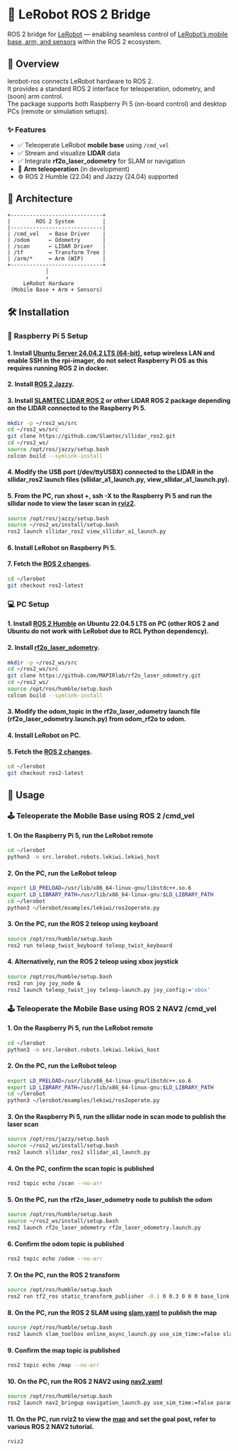 # 🤖 LeRobot ROS 2 Bridge

ROS 2 bridge for [LeRobot](https://github.com/huggingface/lerobot) — enabling seamless control of [LeRobot’s mobile base, arm, and sensors](https://github.com/astroyat/lerobot-ros/blob/main/media/lidar.jpg) within the ROS 2 ecosystem.

## 🧭 Overview

lerobot-ros connects LeRobot hardware to ROS 2.  
It provides a standard ROS 2 interface for teleoperation, odometry, and (soon) arm control.  
The package supports both Raspberry Pi 5 (on-board control) and desktop PCs (remote or simulation setups).

### ✨ Features

- ✅ Teleoperate LeRobot **mobile base** using `/cmd_vel`
- ✅ Stream and visualize **LIDAR** data
- ✅ Integrate **rf2o_laser_odometry** for SLAM or navigation
- 🚧 **Arm teleoperation** (in development)
- ⚙️ ROS 2 Humble (22.04) and Jazzy (24.04) supported

## 🧩 Architecture

```text
+-----------------------------+
|        ROS 2 System         |
|-----------------------------|
| /cmd_vel   → Base Driver    |
| /odom      ← Odometry       |
| /scan      ← LIDAR Driver   |
| /tf        ↔ Transform Tree |
| /arm/*     ↔ Arm (WIP)      |
+-----------------------------+
            │
            ↓
     LeRobot Hardware
 (Mobile Base + Arm + Sensors)
```

## 🛠️ Installation

### 🐧 Raspberry Pi 5 Setup
#### 1. Install <a href="https://ubuntu.com/download/raspberry-pi">Ubuntu Server 24.04.2 LTS (64-bit)</a>, setup wireless LAN and enable SSH in the rpi-imager, do not select Raspberry Pi OS as this requires running ROS 2 in docker.
#### 2. Install <a href="https://docs.ros.org/en/jazzy/Installation.html">ROS 2 Jazzy</a>.
#### 3. Install <a href="https://github.com/Slamtec/sllidar_ros2">SLAMTEC LIDAR ROS 2</a> or other LIDAR ROS 2 package depending on the LIDAR connected to the Raspberry Pi 5.
```bash
mkdir -p ~/ros2_ws/src
cd ~/ros2_ws/src
git clone https://github.com/Slamtec/sllidar_ros2.git
cd ~/ros2_ws/
source /opt/ros/jazzy/setup.bash
colcon build --symlink-install
```
#### 4. Modify the USB port (/dev/ttyUSBX) connected to the LIDAR in the sllidar_ros2 launch files (sllidar_a1_launch.py, view_sllidar_a1_launch.py).
#### 5. From the PC, run xhost +, ssh -X to the Raspberry Pi 5 and run the sllidar node to view the laser scan in <a href="media/scan.png">rviz2</a>.
```bash
source /opt/ros/jazzy/setup.bash
source ~/ros2_ws/install/setup.bash
ros2 launch sllidar_ros2 view_sllidar_a1_launch.py
```
#### 6. Install LeRobot on Raspberry Pi 5.
#### 7. Fetch the <a href="https://github.com/astroyat/lerobot/tree/ros2-latest">ROS 2 changes</a>.
```bash
cd ~/lerobot
git checkout ros2-latest
```

### 💻 PC Setup
#### 1. Install <a href="https://docs.ros.org/en/humble/Installation.html">ROS 2 Humble</a> on Ubuntu 22.04.5 LTS on PC (other ROS 2 and Ubuntu do not work with LeRobot due to RCL Python dependency).
#### 2. Install <a href="https://github.com/MAPIRlab/rf2o_laser_odometry">rf2o_laser_odometry</a>.
```bash
mkdir -p ~/ros2_ws/src
cd ~/ros2_ws/src
git clone https://github.com/MAPIRlab/rf2o_laser_odometry.git
cd ~/ros2_ws/
source /opt/ros/humble/setup.bash
colcon build --symlink-install
```
#### 3. Modify the odom_topic in the rf2o_laser_odometry launch file (rf2o_laser_odometry.launch.py) from odom_rf2o to odom.
#### 4. Install LeRobot on PC.
#### 5. Fetch the <a href="https://github.com/astroyat/lerobot/tree/ros2-latest">ROS 2 changes</a>.
```bash
cd ~/lerobot
git checkout ros2-latest
```

## 🚀 Usage
### 🕹️ Teleoperate the Mobile Base using ROS 2 /cmd_vel
#### 1. On the Raspberry Pi 5, run the LeRobot remote
```bash
cd ~/lerobot
python3 -m src.lerobot.robots.lekiwi.lekiwi_host
```
#### 2. On the PC, run the LeRobot teleop
```bash
export LD_PRELOAD=/usr/lib/x86_64-linux-gnu/libstdc++.so.6
export LD_LIBRARY_PATH=/usr/lib/x86_64-linux-gnu:$LD_LIBRARY_PATH
cd ~/lerobot
python3 ~/lerobot/examples/lekiwi/ros2operate.py
```
#### 3. On the PC, run the ROS 2 teleop using keyboard
```bash
source /opt/ros/humble/setup.bash
ros2 run teleop_twist_keyboard teleop_twist_keyboard
```
#### 4. Alternatively, run the ROS 2 teleop using xbox joystick
```bash
source /opt/ros/humble/setup.bash
ros2 run joy joy_node &
ros2 launch teleop_twist_joy teleop-launch.py joy_config:='xbox'
```

### 🕹️ Teleoperate the Mobile Base using ROS 2 NAV2 /cmd_vel
#### 1. On the Raspberry Pi 5, run the LeRobot remote
```bash
cd ~/lerobot
python3 -m src.lerobot.robots.lekiwi.lekiwi_host
```
#### 2. On the PC, run the LeRobot teleop
```bash
export LD_PRELOAD=/usr/lib/x86_64-linux-gnu/libstdc++.so.6
export LD_LIBRARY_PATH=/usr/lib/x86_64-linux-gnu:$LD_LIBRARY_PATH
cd ~/lerobot
python3 ~/lerobot/examples/lekiwi/ros2operate.py
```
#### 3. On the Raspberry Pi 5, run the sllidar node in scan mode to publish the laser scan
```bash
source /opt/ros/jazzy/setup.bash
source ~/ros2_ws/install/setup.bash
ros2 launch sllidar_ros2 sllidar_a1_launch.py
```
#### 4. On the PC, confirm the scan topic is published
```bash
ros2 topic echo /scan --no-arr
```
#### 5. On the PC, run the rf2o_laser_odometry node to publish the odom
```bash
source /opt/ros/humble/setup.bash
source ~/ros2_ws/install/setup.bash
ros2 launch rf2o_laser_odometry rf2o_laser_odometry.launch.py
```
#### 6. Confirm the odom topic is published
```bash
ros2 topic echo /odom --no-arr
```
#### 7. On the PC, run the ROS 2 transform
```bash
source /opt/ros/humble/setup.bash
ros2 run tf2_ros static_transform_publisher -0.1 0 0.3 0 0 0 base_link laser
```
#### 8. On the PC, run the ROS 2 SLAM using <a href="nav2/slam.yaml">slam.yaml</a> to publish the map
```bash
source /opt/ros/humble/setup.bash
ros2 launch slam_toolbox online_async_launch.py use_sim_time:=false slam_params_file:=slam.yaml
```
#### 9. Confirm the map topic is published
```bash
ros2 topic echo /map --no-arr
```
#### 10. On the PC, run the ROS 2 NAV2 using <a href="nav2/nav2.yaml">nav2.yaml</a>
```bash
source /opt/ros/humble/setup.bash
ros2 launch nav2_bringup navigation_launch.py use_sim_time:=false params_file:=nav2.yaml
```
#### 11. On the PC, run rviz2 to view the <a href="media/map.png">map</a> and set the goal post, refer to various ROS 2 NAV2 tutorial.
```bash
rviz2
```
